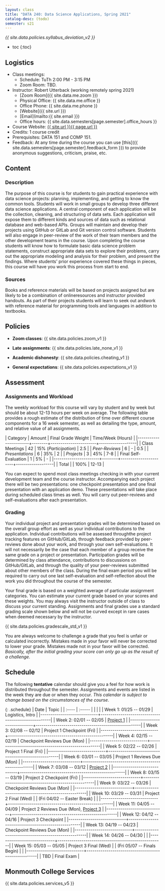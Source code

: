 ```yaml
---
layout: class
title: "DATA 240: Data Science Applications, Spring 2021"
catalog-desc: (todo)
semester: s21
---
```


*{{ site.data.policies.syllabus_deviation_v2 }}*

* toc
{:toc}

## Logistics

* Class meetings: 
  * Schedule: TuTh 2:00 PM - 3:15 PM 
  * Zoom Room: TBD. <!-- @TODO: COMP310 Zoom room -->
* Instructor: Robert Utterback (working remotely spring 2021)
  * [Zoom Room]({{ site.data.me.zoom }})
  * Physical Office: {{ site.data.me.office }}
  * Office Phone: {{ site.data.me.phone }}
  * [Website]({{ site.url }})
  * [Email](mailto:{{ site.email }})
  * Office hours: {{ site.data.semesters[page.semester].office_hours }}
* Course Website: <a href="{{ site.url }}{{ page.url }}">{{ site.url }}{{ page.url }}</a>
* Credits: 1 course credit
* Prerequisites: DATA 151 and COMP 151.
* Feedback: At any time during the course you can use
  [this]({{ site.data.semesters[page.semester].feedback_form }}) to provide
  anonymous suggestions, criticism, praise, etc.

## Content

### Description

The purpose of this course is for students to gain practical
experience with data science projects: planning, implementing, and
getting to know the common tools. Students will work in small groups
to develop three different data science applications. A central
component of each application will be the collection, cleaning, and
structuring of data sets. Each application will expose them to
different kinds and sources of data such as relational database and
web-based APIs.  Groups will maintain and develop their projects using
GitHub or GitLab and Git version control software. Students will also
engage in peer-review of the work of their team members and the other
development teams in the course. Upon completing the course students
will know how to formulate basic data science problem statements,
construct appropriate data sets to explore their problems, carry out
the appropriate modeling and analysis for their problem, and present
the findings. Where students' prior experience covered these things in
pieces, this course will have you work this process from start to end.

### Sources

Books and reference materials will be based on projects assigned but
are likely to be a combination of onlineresources and instructor
provided handouts.  As part of their projects students will learn to
seek out andwork with reference material for programming tools and
languages in addition to textbooks.

## Policies

* **Zoom classes**: {{ site.data.policies.zoom_v1 }}

* **Late assignments**: {{ site.data.policies.late_none_v1 }}

* **Academic dishonesty**: {{ site.data.policies.cheating_v1 }}

* **General expectations**: {{ site.data.policies.expectations_v1 }}

## Assessment

### Assignments and Workload

The weekly workload for this course will vary by student and by week
but should be about 12-13 hours per week on average. The following
table provides a rough estimate of the distribution of time over
different course components for a 16 week semester, as well as
detailing the type, amount, and relative value of all assignments.

| Category              | Amount |    Final Grade Weight | Time/Week (Hours) |
|-----------------------+--------+-----------------------+-------------------|
| Class Meetings        |     42 | 15% (*Participation*) |               2.5 |
| *Peer-Reviews*        |      6 |                     - |               0.5 |
| *Presentations*       |      6 |                   35% |                 2 |
| *Projects*            |      3 |                   45% |               7-8 |
| Final Self-Evaluation |      1 |                    5% |                 - |
|-----------------------+--------+-----------------------+-------------------|
| Total                 |        |                  100% |             12-13 |

You can expect to spend most class meetings checking in with your
current development team and the course instructor. Accompanying each
project there will be two presentations: one checkpoint presentation
and one final presentation with an application demo. These
presentations will take place during scheduled class times as
well. You will carry out peer-reviews and self-evaluations after each
presentation.

### Grading

Your individual project and presentation grades will be determined
based on the overall group effort as well as your individual
contributions to the application. Individual contributions will be
assessed throughthe project tracking features on GitHub/GitLab,
through feedback provided by peer-reviews done about your work, and
through your own self-evaluations. It will not necessarily be the case
that each member of a group receive the same grade on a project or
presentation. Participation grades will be determined by class
attendance, contributions to discussions on GitHub/GitLab, and through
the quality of your peer-reviews submitted about other members of the
class. During the final exam period you will be required to carry out
one last self-evaluation and self-reflection about the work you did
throughout the course of the semester.

Your final grade is based on a weighted average of particular
assignment categories. You can estimate your current grade based on
your scores and these weights. You may always visit the instructor
outside of class to discuss your current standing. Assignments and
final grades use a standard grading scale shown below and will not
be curved except in rare cases when deemed necessary by the
instructor.

{{ site.data.policies.gradescale_std_v1 }}

You are always welcome to challenge a grade that you feel is unfair or
calculated incorrectly. Mistakes made in your favor will never be
corrected to lower your grade. Mistakes made not in your favor will be
corrected. *Basically, after the initial grading your score can only
go up as the result of a challenge.*

## Schedule
The following **tentative** calendar should give you a feel for how
work is distributed throughout the semester. Assignments and events
are listed in the week they are due or when they occur. *This calendar
is subject to change based on the circumstances of the course*.

{: .schedule}
| Date                        | Topic                                               |
| :----                       | :-----                                              |
| <l18>                       | <l35>                                               |
| Week 1: 01/25 -- 01/29      | Logistics, Intro                                    |
|-----------------------------+-----------------------------------------------------|
| Week 2: 02/01 -- 02/05      | [Project 1](proj1.pdf)                              |
|-----------------------------+-----------------------------------------------------|
| Week 3: 02/08 -- 02/12      | Project 1 Checkpoint (Fri)                          |
|-----------------------------+-----------------------------------------------------|
| Week 4: 02/15 -- 02/19      | Checkpoint Reviews Due (Mon)                        |
|-----------------------------+-----------------------------------------------------|
| Week 5: 02/22 -- 02/26      | Project 1 Final (Fri)                               |
|-----------------------------+-----------------------------------------------------|
| Week 6: 03/01 -- 03/05      | Project 1 Reviews Due (Mon)                         |
|-----------------------------+-----------------------------------------------------|
| Week 7: 03/08 -- 03/12      | [Project 2](proj2.pdf)                              |
|-----------------------------+-----------------------------------------------------|
| Week 8: 03/15 -- 03/19      | Project 2 Checkpoint (Fri)                          |
|-----------------------------+-----------------------------------------------------|
| Week 9: 03/22 -- 03/26      | Checkpoint Reviews Due (Mon)                        |
|-----------------------------+-----------------------------------------------------|
| Week 10: 03/29 -- 03/31     | Project 2 Final (Wed)                               |
| (Fri 04/02 -- Easter Break) |                                                     |
|-----------------------------+-----------------------------------------------------|
| Week 11: 04/05 -- 04/09     | Project 2 Reviews Due (Mon), [Project 3](proj3.pdf) |
|-----------------------------+-----------------------------------------------------|
| Week 12: 04/12 -- 04/16     | Project 3 Checkpoint                                |
|-----------------------------+-----------------------------------------------------|
| Week 13: 04/19 -- 04/23     | Checkpoint Reviews Due (Mon)                        |
|-----------------------------+-----------------------------------------------------|
| Week 14: 04/26 -- 04/30     |                                                     |
|-----------------------------+-----------------------------------------------------|
| Week 15: 05/03 -- 05/05     | Project 3 Final (Wed)                               |
| (Fri 05/07 -- Finals Begin) |                                                     |
|-----------------------------+-----------------------------------------------------|
| TBD                         | Final Exam                                          |

## Monmouth College Services

{{ site.data.policies.services_v5 }}

<!-- Local Variables: -->
<!-- eval: (orgtbl-mode) -->
<!-- End: -->

